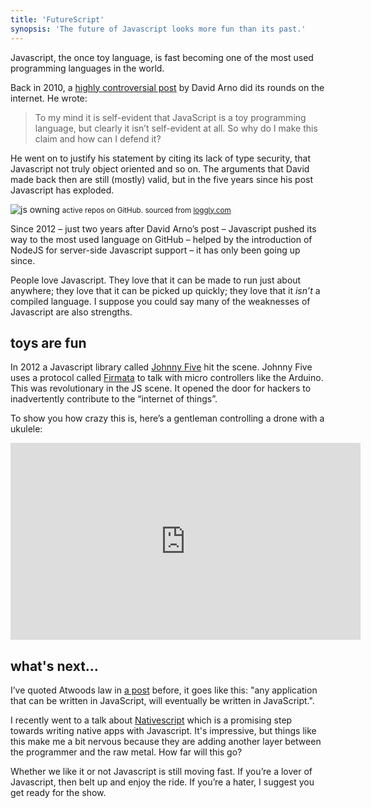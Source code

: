 ```yaml
---
title: 'FutureScript'
synopsis: 'The future of Javascript looks more fun than its past.'
---
```


Javascript, the once toy language, is fast becoming one of the most used programming languages in the world.

Back in 2010, a [highly controversial post](http://www.davidarno.org/2010/05/18/why-javascript-is-a-toy-language/) by David Arno did its rounds on the internet. He wrote:

> To my mind it is self-evident that JavaScript is a toy programming language, but clearly it isn’t self-evident at all. So why do I make this claim and how can I defend it?

He went on to justify his statement by citing its lack of type security, that Javascript not truly object oriented and so on. The arguments that David made back then are still (mostly) valid, but in the five years since his post Javascript has exploded.

![js owning](http://i.imgur.com/wAxpsxg.png) <small>active repos on GitHub. sourced from [loggly.com](https://www.loggly.com/blog/the-most-popular-programming-languages-in-to-github-since-2012/)</small>

Since 2012 – just two years after David Arno’s post – Javascript pushed its way to the most used language on GitHub – helped by the introduction of NodeJS for server-side Javascript support – it has only been going up since.

People love Javascript. They love that it can be made to run just about anywhere; they love that it can be picked up quickly; they love that it _isn’t_ a compiled language. I suppose you could say many of the weaknesses of Javascript are also strengths.

## toys are fun

In 2012 a Javascript library called [Johnny Five](https://github.com/rwaldron/johnny-five) hit the scene. Johnny Five uses a protocol called [Firmata](https://github.com/firmata/protocol) to talk with micro controllers like the Arduino. This was revolutionary in the JS scene. It opened the door for hackers to inadvertently contribute to the “internet of things”.

To show you how crazy this is, here’s a gentleman controlling a drone with a ukulele:

<div>
    <iframe width="560" height="315" src="https://www.youtube.com/embed/yh703kmpsDI" frameborder="0" allowfullscreen=""></iframe>
</div>


## what's next…

I’ve quoted Atwoods law in [a post](https://metabroadcast.com/blog/making-bots-work-for-us) before, it goes like this: "any application that can be written in JavaScript, will eventually be written in JavaScript.".

I recently went to a talk about [Nativescript](https://www.nativescript.org/) which is a promising step towards writing native apps with Javascript. It's impressive, but things like this make me a bit nervous because they are adding another layer between the programmer and the raw metal. How far will this go?

Whether we like it or not Javascript is still moving fast. If you’re a lover of Javascript, then belt up and enjoy the ride. If you’re a hater, I suggest you get ready for the show.
